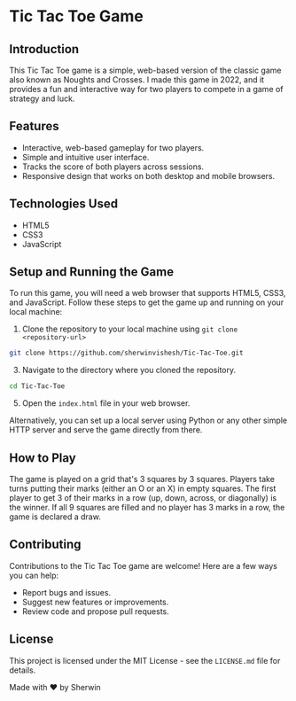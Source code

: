 # Tic Tac Toe Game

## Introduction
This Tic Tac Toe game is a simple, web-based version of the classic game also known as Noughts and Crosses. I made this game in 2022, and it provides a fun and interactive way for two players to compete in a game of strategy and luck.

## Features
- Interactive, web-based gameplay for two players.
- Simple and intuitive user interface.
- Tracks the score of both players across sessions.
- Responsive design that works on both desktop and mobile browsers.

## Technologies Used
- HTML5
- CSS3
- JavaScript

## Setup and Running the Game
To run this game, you will need a web browser that supports HTML5, CSS3, and JavaScript. Follow these steps to get the game up and running on your local machine:

1. Clone the repository to your local machine using `git clone <repository-url>`
  ```bash
git clone https://github.com/sherwinvishesh/Tic-Tac-Toe.git
```
3. Navigate to the directory where you cloned the repository.
  ```bash
 cd Tic-Tac-Toe
```
5. Open the `index.html` file in your web browser.

Alternatively, you can set up a local server using Python or any other simple HTTP server and serve the game directly from there.


## How to Play
The game is played on a grid that's 3 squares by 3 squares. Players take turns putting their marks (either an O or an X) in empty squares. The first player to get 3 of their marks in a row (up, down, across, or diagonally) is the winner. If all 9 squares are filled and no player has 3 marks in a row, the game is declared a draw.

## Contributing
Contributions to the Tic Tac Toe game are welcome! Here are a few ways you can help:

- Report bugs and issues.
- Suggest new features or improvements.
- Review code and propose pull requests.

## License
This project is licensed under the MIT License - see the `LICENSE.md` file for details.

Made with ❤️ by Sherwin
